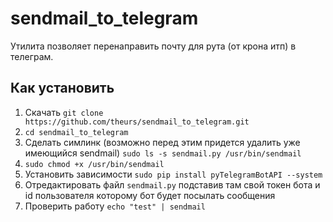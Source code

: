 # sendmail_to_telegram

Утилита позволяет перенаправить почту для рута (от крона итп) в телеграм.

## Как установить

1. Скачать `git clone https://github.com/theurs/sendmail_to_telegram.git`
2. `cd sendmail_to_telegram`
3. Сделать симлинк (возможно перед этим придется удалить уже имеющийся sendmail) `sudo ls -s sendmail.py /usr/bin/sendmail`
4. `sudo chmod +x /usr/bin/sendmail`
5. Установить зависимости `sudo pip install pyTelegramBotAPI --system`
6. Отредактировать файл `sendmail.py` подставив там свой токен бота и id пользователя которому бот будет посылать сообщения
7. Проверить работу `echo "test" | sendmail`
